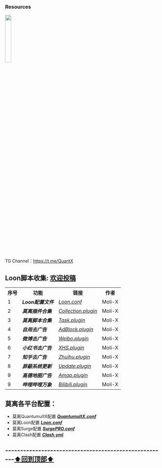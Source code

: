 ### Resources
<a href="https://t.me/GodMoliibot"><img src="https://raw.githubusercontent.com/Moli-X/Resources/main/Icon/Image/Hello.gif" width="20%" height="20%"></a>

TG Channel：https://t.me/QuantX

## Loon脚本收集: [欢迎投稿](https://t.me/Skill_XX )
<table>
    <tr>  <th> 序号 </th> <th> 功能 </th> <th> 链接 </th> <th> 作者 </th> </tr >
	<tr>
		<td > 1 </td> <td > <strong><em>Loon配置文件</em> </strong></td> <td ><a href="https://github.com/Moli-X/Resources/raw/main/Loon/Loon.conf"><em>Loon.conf</em></a></td><td>Moli-X</td>
    </tr>
	<tr>
		<td > 2 </td> <td ><strong> <em>莫离插件合集</em> </strong></td> <td ><a href="https://github.com/Moli-X/Resources/raw/main/Loon/Collection.plugin"><em>Collection.plugin</em></a></td><td>Moli-X</td>
    </tr>
	<tr>
		<td > 3 </td> <td > <strong><em>莫离脚本合集</em> </strong></td> <td ><a href="https://github.com/Moli-X/Resources/raw/main/Loon/Task.plugin"><em>Task.plugin</em></a></td><td>Moli-X</td>
    </tr>
	<tr>
		<td > 4 </td> <td > <strong><em>自用去广告</em> </strong></td> <td ><a href="https://github.com/Moli-X/Resources/raw/main/Loon/AdBlock.plugin"><em>AdBlock.plugin</em></a></td><td>Moli-X</td>
    </tr>
	<tr>
		<td > 5 </td> <td > <strong><em>微博去广告</em> </strong></td> <td ><a href="https://github.com/Moli-X/Resources/raw/main/Loon/Weibo.plugin"><em>Weibo.plugin</em></a></td><td>Moli-X</td>
    </tr>
	<tr>
		<td > 6 </td> <td > <strong><em>小红书去广告</em> </strong></td> <td ><a href="https://github.com/Moli-X/Resources/raw/main/Loon/XHS.plugin"><em>XHS.plugin</em></a></td><td>Moli-X</td>
    </tr>
	<tr>
		<td > 7 </td> <td > <strong><em>知乎去广告</em> </strong></td> <td ><a href="https://github.com/Moli-X/Resources/raw/main/Loon/Zhuihu.plugin"><em>Zhuihu.plugin</em></a></td><td>Moli-X</td>
    </tr>
	<tr>
		<td > 8 </td> <td > <strong><em>屏蔽系统更新</em> </strong></td> <td ><a href="https://github.com/Moli-X/Resources/raw/main/Loon/Update.plugin"><em>Update.plugin</em></a></td><td>Moli-X</td>
    </tr>
	<tr>
		<td > 9 </td> <td > <strong><em>高德地图广告</em> </strong></td> <td ><a href="https://github.com/Moli-X/Resources/raw/main/Loon/Amap.plugin"><em>Amap.plugin</em></a></td><td>Moli-X</td>
    </tr>
	<tr>
		<td > 9 </td> <td > <strong><em>哔哩哔哩万象</em> </strong></td> <td ><a href="https://github.com/Moli-X/Resources/raw/main/Loon/Bilibili.plugin"><em>Bilibili.plugin</em></a></td><td>Moli-X</td>
    </tr>
</table>



## 莫离各平台配置：
* 莫离QuantumultX配置 [***QuantumultX.conf***](https://raw.githubusercontent.com/Moli-X/Resources/main/Rewrite/QuantumultX.conf) 
* 莫离Loon配置 [***Loon.conf***](https://raw.githubusercontent.com/Moli-X/Resources/main/Loon/Loon.conf) 
* 莫离Surge配置 [***SurgePRO.conf***](https://github.com/Moli-X/Resources/raw/main/Surge/SurgePRO.conf) 
* 莫离Clash配置 [***Clash.yml***](https://raw.githubusercontent.com/Moli-X/Resources/main/Clash/Clash.yml) 

## ------------------------------------------------------[⬆️回到顶部⬆️](#readme)	
